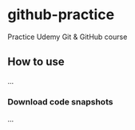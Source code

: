 # github-practice
Practice Udemy Git &amp; GitHub course

## How to use 

...

### Download code snapshots

...
